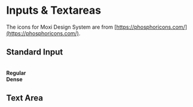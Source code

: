 # Inputs & Textareas

The icons for Moxi Design System are from [https://phosphoricons.com/](https://phosphoricons.com/).

## Standard Input

<br />
<section class="mds">
  <div class="flex flex-row flex-nowrap justify-between">
    <div style="width: 47%;">
      <strong>Regular</strong>
      <div class="my-5">
        <mx-input label="Placeholder"></mx-input>
      </div>
      <div class="my-5">
        <mx-input label="Placeholder & Left Icon" left-icon="ph-apple-logo"></mx-input>
      </div>
      <div class="my-5">
        <mx-input label="Placeholder & Right Icon" right-icon="ph-apple-logo"></mx-input>
      </div>
      <div class="my-5">
        <mx-input label="Placeholder & Assistive Text" assistive-text="Helpful text about input"></mx-input>
      </div>
      <div class="my-5">
        <mx-input label="Placeholder & Right Icon" value="Some Error" error></mx-input>
      </div>
    </div>
    <div style="width: 47%;">
      <strong>Dense</strong>
      <div class="my-5">
        <mx-input label="Placeholder" dense></mx-input>
      </div>
      <div class="my-5">
        <mx-input label="Placeholder & Left Icon" left-icon="ph-apple-logo" dense></mx-input>
      </div>
      <div class="my-5">
        <mx-input label="Placeholder & Right Icon" right-icon="ph-apple-logo" dense></mx-input>
      </div>
      <div class="my-5">
        <mx-input label="Placeholder & Assistive Text" assistive-text="Helpful text about input" dense></mx-input>
      </div>
      <div class="my-5">
        <mx-input label="Placeholder & Right Icon" right-icon="ph-apple-logo" value="Some Error" error dense></mx-input>
      </div>
    </div>
  </div>
</section>

## Text Area

<br />
<mx-input label="Placeholder" left-icon="ph-apple-logo" textarea=true></mx-input>
